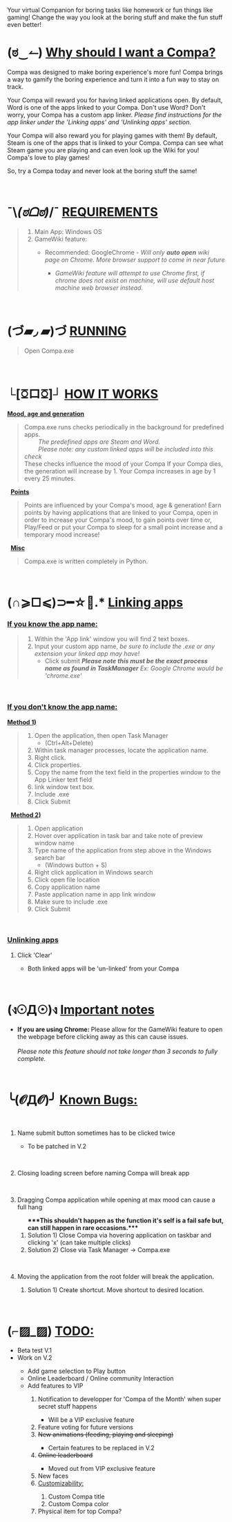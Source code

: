 Your virtual Companion for boring tasks like homework or fun things like gaming! Change the way you look at the boring stuff and make the fun stuff even better!
<br>

# (ಠ‿↼) <u>Why should I want a Compa?</u>
<p>
Compa was designed to make boring experience's more fun! Compa brings a way to gamify the boring experience and turn it into a fun way to stay on track.

Your Compa will reward you for having linked applications open. By default, Word is one of the  apps linked to your Compa. Don't use Word? Don't worry, your Compa has a custom app linker. <i>Please find instructions for the app linker under the 'Linking apps' and 'Unlinking apps' section.</i>

Your Compa will also reward you for playing games with them! By default, Steam is one of the apps that is linked to your Compa. Compa can see what Steam game you are playing and can even look up the Wiki for you! Compa's love to play games!

So, try a Compa today and never look at the boring stuff the same!
</p>




&nbsp;
# ¯\\_(ಠᗝಠ)_/¯ <u>REQUIREMENTS</u>
> <ol>
> <li>Main App: Windows OS</li>
> <li>GameWiki feature:</li>
> 	<ul>
> 		<li>Recommended: GoogleChrome<i> - Will only <b>auto open</b> wiki page on Chrome. More browser support to come in near future</i></li>
> 		<ul>	
> 			<li><i>GameWiki feature will attempt to use Chrome first, if chrome does not exist on machine, will use default host machine web browser instead.</i></li>
> 		</u>
> 	</ul>
> </ol>




&nbsp;
# (づ▰◞ ▰)づ <u>RUNNING</u>
> Open Compa.exe




&nbsp;
# └[ꗞロꗞ]┘ <u>HOW IT WORKS</u>

<u>**Mood, age and generation**</u><br>
> Compa.exe runs checks periodically in the background for predefined apps.\
> $\qquad$<i>The predefined apps are Steam and Word.</i>\
> $\qquad$<i>Please note: any custom linked apps will be included into this check</i>
><br>
> These checks influence the mood of your Compa
> If your Compa dies, the generation will increase by 1.
> Your Compa increases in age by 1 every 25 minutes.

&nbsp;
<u>**Points**</u><br>
> Points are influenced by your Compa's mood, age & generation!
> Earn points by having applications that are linked to your Compa, open in order to increase your Compa's mood, to gain points over time or, Play/Feed or put your Compa to sleep for a small point increase and a temporary mood increase!




&nbsp;
<u>**Misc**</u><br>
> Compa.exe is written completely in Python.




&nbsp;
# (∩⩾□⩽)⊃━☆ﾟ.* <u>Linking apps</u>

### **<u>If you know the app name:</u>**
> 1. Within the 'App link' window you will find 2 text boxes.
> 2. Input your custom app name, <i>be sure to include the .exe or any extension your linked app may have!</i>
>       - Click submit
>       <i><b>Please note this must be the exact process name as found in TaskManager</b></i>
>       <i>Ex: Google Chrome would be 'chrome.exe'</i>

&nbsp;
### **<u>If you don't know the app name:</u>**

<u>**Method 1)**</u><br>
> 1) Open the application, then open Task Manager
>    - (Ctrl+Alt+Delete)
> 2) Within task manager processes, locate the application name.<br>
> 3) Right click.<br>
> 4) Click properties.<br>
> 5) Copy the name from the text field in the properties window to the App Linker text field<br>
> 6) link window text box.<br>
> 7) Include .exe
> 8) Click Submit

&nbsp;
<u>**Method 2)**</u><br>
> 1) Open application<br>
> 2) Hover over application in task bar and take note of preview window name<br>
> 3) Type name of the application from step above in the Windows search bar
>    - (Windows button + S)<br>
> 4) Right click application in Windows search<br>
> 5) Click open file location<br>
> 6) Copy application name<br>
> 7) Paste application name in app link window<br>
> 8) Make sure to include .exe<br>
> 9) Click Submit


&nbsp;
### <u>Unlinking apps</u>

<ol>
	<li>Click 'Clear'</li>
	<ul>
		<li>Both linked apps will be 'un-linked' from your Compa</li>
	</ul>
</ol>




&nbsp;
# (ง☉Д☉)ง <u>Important notes</u>
<ul>
	<li><b>If you are using Chrome: </b>Please allow for the GameWiki feature to open the webpage before clicking away as this can cause issues.</li><br>
	<i>Please note this feature should not take longer than 3 seconds to fully complete.</i>
</ul>




&nbsp;
# ╰(𝓞Д𝓞)╯ <u>Known Bugs:</u>
<ol>

&nbsp;
<li>Name submit button sometimes has to be clicked twice</li>
	<ul>
		<li>To be patched in V.2</li>
	</ul>

&nbsp;
<li>Closing loading screen before naming Compa will break app</li>

		

&nbsp;
<li>Dragging Compa application while opening at max mood can cause a full hang</li>
		<ol>
		<b>***This shouldn't happen as the function it's self is a fail safe but, can still happen in rare occasions.***</b>
		<li>Solution 1) Close Compa via hovering application on taskbar and clicking 'x' (can take multiple clicks)</li>
		<li>Solution 2) Close via Task Manager -> Compa.exe</li>
		</ol>

&nbsp;
<li>Moving the application from the root folder will break the application.</li>
	<ol>
	<li>Solution 1) Create shortcut. Move shortcut to desired location.</li>
	</ol>
</ol>




&nbsp;
#  (⌐▨_▨) <u>TODO:</u>
<ul>
<li>Beta test V.1</li>
<li>Work on V.2</li>
	<ul>
	<li>Add game selection to Play button</li>
	<li>Online Leaderboard / Online community Interaction</li>
	<li>Add features to VIP</li>
			<ol>
				<li>Notification to developper for 'Compa of the Month' when super secret stuff happens</li>
					<ul>
						<li>Will be a VIP exclusive feature</li>
					</ul>
				<li>Feature voting for future versions</li>
					<li><s>New animations (feeding, playing and sleeping)</s></li>
						<ul>
							<li>Certain features to be replaced in V.2</li>
						</ul>
				<li><s>Online leaderboard</s></li>
					<ul>
						<li>Moved out from VIP exclusive feature</li>
					</ul>
				<li>New faces</li>
				<li><u>Customizability:</u></li>
					<ol>
						<li>Custom Compa title</li>
						<li>Custom Compa color</li>
					</ol>
				<li>Physical item for top Compa?</li>
			</ol>
		</ul>
</ul>
